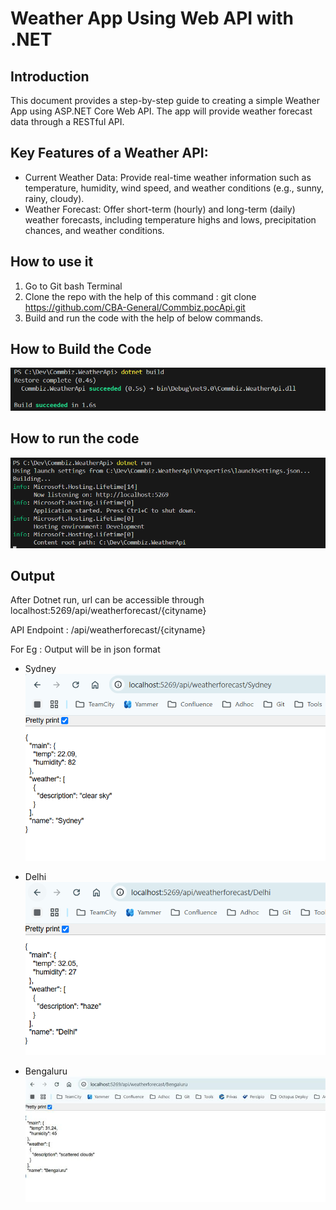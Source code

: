 # Weather App Using Web API with .NET

## Introduction
This document provides a step-by-step guide to creating a simple Weather App using ASP.NET Core Web API. The app will provide weather forecast data through a RESTful API.

## Key Features of a Weather API:
* Current Weather Data: Provide real-time weather information such as temperature, humidity, wind speed, and weather conditions (e.g., sunny, rainy, cloudy).
* Weather Forecast: Offer short-term (hourly) and long-term (daily) weather forecasts, including temperature highs and lows, precipitation chances, and weather conditions.

## How to use it

1. Go to Git bash Terminal
2. Clone the repo with the help of this command :
git clone https://github.com/CBA-General/Commbiz.pocApi.git
3. Build and run the code with the help of below commands.
## How to Build the Code
  ![alt text](image-3.png)
## How to run the code
   ![alt text](image-4.png)
## Output

After Dotnet run, url can be accessible through localhost:5269/api/weatherforecast/{cityname}

API Endpoint : /api/weatherforecast/{cityname}

For Eg : Output will be in json format
* Sydney
![alt text](image.png)

* Delhi
![alt text](image-5.png)

* Bengaluru
![alt text](image-2.png)

